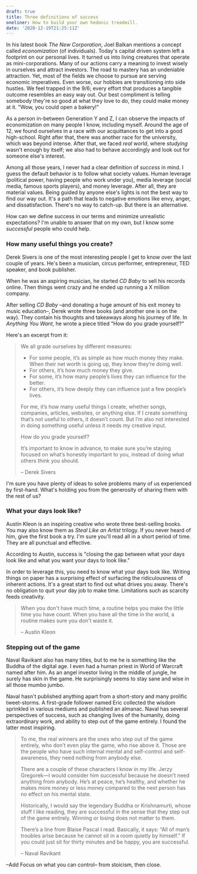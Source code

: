 ```yaml
---
draft: true
title: Three definitions of success
oneliner: How to build your own hedonic treadmill.
date: '2020-12-19T21:25:11Z'
---
```


In his latest book _The New Corporation_, Joel Balkan mentions a concept called _economization_ (of individuals). Today's capital driven system left a footprint on our personal lives. It turned us into living creatures that operate as mini-corporations. Many of our actions carry a meaning to invest wisely in ourselves and attract investors. The road to mastery has an undeniable attraction. Yet, most of the fields we choose to pursue are serving economic imperatives. Even worse, our hobbies are transitioning into side hustles. We feel trapped in the 9/6; every effort that produces a tangible outcome resembles an easy way out. Our best compliment is telling somebody they're so good at what they love to do, they could make money at it. "Wow, you could open a bakery!"

As a person in-between Generation Y and Z, I can observe the impacts of economization on many people I know, including myself. Around the age of 12, we found ourselves in a race with our acquittances to get into a good high-school. Right after that, there was another race for the university, which was beyond intense. After that, we faced _real world_, where _studying_ wasn't enough by itself; we also had to behave accordingly and look out for someone else's interest.

Among all those years, I never had a clear definition of _success_ in mind. I guess the default behavior is to follow what society values. Human leverage (political power, having people who work under you), media leverage (social media, famous sports players), and money leverage. After all, they are material values. Being guided by anyone else's lights is not the best way to find our way out. It's a path that leads to negative emotions like envy, anger, and dissatisfaction. There's no way to catch-up. But there is an alternative.

How can we define success in our terms and minimize unrealistic expectations? I'm unable to answer that on my own, but I know some _successful_ people who could help.

### How many useful things you create?

Derek Sivers is one of the most interesting people I get to know over the last couple of years. He's been a musician, circus performer, entrepreneur, TED speaker, and book publisher.

When he was an aspiring musician, he started _CD Baby_ to sell his records online. Then things went crazy and he ended up running a X million company.

After selling _CD Baby_ –and donating a huge amount of his exit money to music education–, Derek wrote three books (and another one is on the way). They contain his thoughts and takeaways along his journey of life. In _Anything You Want_, he wrote a piece titled "How do you grade yourself?"

Here's an excerpt from it:

> We all grade ourselves by different measures:
>
> - For some people, it’s as simple as how much money they make. When their net worth is going up, they know they’re doing well.
> - For others, it’s how much money they give.
> - For some, it’s how many people’s lives they can influence for the better.
> - For others, it’s how deeply they can influence just a few people’s lives.
>
> For me, it’s how many useful things I create, whether songs, companies, articles, websites, or anything else. If I create something that’s not useful to others, it doesn’t count. But I’m also not interested in doing something useful unless it needs my creative input.
>
> How do you grade yourself?
>
> It’s important to know in advance, to make sure you’re staying focused on what’s honestly important to you, instead of doing what others think you should.
>
> – Derek Sivers

I'm sure you have plenty of ideas to solve problems many of us experienced by first-hand. What's holding you from the generosity of sharing them with the rest of us?

### What your days look like?

Austin Kleon is an inspiring creative who wrote three best-selling books. You may also know them as _Steal Like an Artist_ trilogy. If you never heard of him, give the first book a try. I'm sure you'll read all in a short period of time. They are all punctual and effective.

According to Austin, success is "closing the gap between what your days look like and what you want your days to look like."

In order to leverage this, you need to know what your days look like. Writing things on paper has a surprising effect of surfacing the ridiculousness of inherent actions. It's a great start to find out what drives you away. There's no obligation to quit your day job to make time. Limitations such as scarcity feeds creativity.

> When you don't have much time, a routine helps you make the little time you have count. When you have all the time in the world, a routine makes sure you don't waste it.
>
> – Austin Kleon

### Stepping out of the game

Naval Ravikant also has many titles, but to me he is something like the Buddha of the digital age. I even had a human priest in World of Warcraft named after him. As an angel investor living in the middle of jungle, he surely has skin in the game. He surprisingly seems to stay sane and wise in all those mumbo jumbo.

Naval hasn't published anything apart from a short-story and many prolific tweet-storms. A first-grade follower named Eric collected the wisdom sprinkled in various mediums and published an almanac. Naval has several perspectives of success, such as changing lives of the humanity, doing extraordinary work, and ability to step out of the game entirely. I found the latter most inspiring.

> To me, the real winners are the ones who step out of the game entirely, who don’t even play the game, who rise above it. Those are the people who have such internal mental and self-control and self-awareness, they need nothing from anybody else.
>
> There are a couple of these characters I know in my life. Jerzy Gregorek—I would consider him successful because he doesn’t need anything from anybody. He’s at peace, he’s healthy, and whether he makes more money or less money compared to the next person has no effect on his mental state.
>
> Historically, I would say the legendary Buddha or Krishnamurti, whose stuff I like reading, they are successful in the sense that they step out of the game entirely. Winning or losing does not matter to them.
>
> There’s a line from Blaise Pascal I read. Basically, it says: “All of man’s troubles arise because he cannot sit in a room quietly by himself.” If you could just sit for thirty minutes and be happy, you are successful.
>
> – Naval Ravikant

–Add Focus on what you can control– from stoicism, then close.
